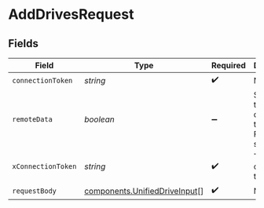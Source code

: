 # AddDrivesRequest


## Fields

| Field                                                                          | Type                                                                           | Required                                                                       | Description                                                                    |
| ------------------------------------------------------------------------------ | ------------------------------------------------------------------------------ | ------------------------------------------------------------------------------ | ------------------------------------------------------------------------------ |
| `connectionToken`                                                              | *string*                                                                       | :heavy_check_mark:                                                             | N/A                                                                            |
| `remoteData`                                                                   | *boolean*                                                                      | :heavy_minus_sign:                                                             | Set to true to include data from the original Filestorage software.            |
| `xConnectionToken`                                                             | *string*                                                                       | :heavy_check_mark:                                                             | The connection token                                                           |
| `requestBody`                                                                  | [components.UnifiedDriveInput](../../models/components/unifieddriveinput.md)[] | :heavy_check_mark:                                                             | N/A                                                                            |